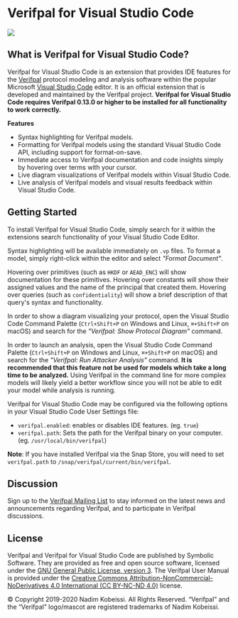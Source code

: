 <!---
# SPDX-FileCopyrightText: © 2019-2020 Nadim Kobeissi <nadim@symbolic.software>
# SPDX-License-Identifier: CC-BY-SA-4.0
-->

# Verifpal for Visual Studio Code

[![](https://img.youtube.com/vi/it_hJkVU-UA/0.jpg)](http://www.youtube.com/watch?v=it_hJkVU-UA "Verifpal for Visual Studio Code")

## What is Verifpal for Visual Studio Code?
Verifpal for Visual Studio Code is an extension that provides IDE features for the [Verifpal](https://verifpal.com) protocol modeling and analysis software within the popular Microsoft [Visual Studio Code](https://code.visualstudio.com/) editor. It is an official extension that is developed and maintained by the Verifpal project. **Verifpal for Visual Studio Code requires Verifpal 0.13.0 or higher to be installed for all functionality to work correctly.**

**Features**

- Syntax highlighting for Verifpal models.
- Formatting for Verifpal models using the standard Visual Studio Code API, including support for format-on-save.
- Immediate access to Verifpal documentation and code insights simply by hovering over terms with your cursor.
- Live diagram visualizations of Verifpal models within Visual Studio Code.
- Live analysis of Verifpal models and visual results feedback within Visual Studio Code.

## Getting Started
To install Verifpal for Visual Studio Code, simply search for it within the extensions search functionality of your Visual Studio Code Editor.

Syntax highlighting will be available immediately on `.vp` files. To format a model, simply right-click within the editor and select _"Format Document"_.

Hovering over primitives (such as `HKDF` or `AEAD_ENC`) will show documentation for these primitives. Hovering over constants will show their assigned values and the name of the principal that created them. Hovering over queries (such as `confidentiality`) will show a brief description of that query's syntax and functionality.

In order to show a diagram visualizing your protocol, open the Visual Studio Code Command Palette (`Ctrl+Shift+P` on Windows and Linux, `⌘+Shift+P` on macOS) and search for the _"Verifpal: Show Protocol Diagram"_ command.

In order to launch an analysis, open the Visual Studio Code Command Palette (`Ctrl+Shift+P` on Windows and Linux, `⌘+Shift+P` on macOS) and search for the _"Verifpal: Run Attacker Analysis"_ command. **It is recommended that this feature not be used for models which take a long time to be analyzed.** Using Verifpal in the command line for more complex models will likely yield a better workflow since you will not be able to edit your model while analysis is running.

Verifpal for Visual Studio Code may be configured via the following options in your Visual Studio Code User Settings file:

- `verifpal.enabled`: enables or disables IDE features. (eg. `true`)
- `verifpal.path`: Sets the path for the Verifpal binary on your computer. (eg. `/usr/local/bin/verifpal`)

**Note**: If you have installed Verifpal via the Snap Store, you will need to set `verifpal.path` to `/snap/verifpal/current/bin/verifpal`.

## Discussion
Sign up to the [Verifpal Mailing List](https://lists.symbolic.software/mailman/listinfo/verifpal) to stay informed on the latest news and announcements regarding Verifpal, and to participate in Verifpal discussions.

## License
Verifpal and Verifpal for Visual Studio Code are published by Symbolic Software. They are provided as free and open source software, licensed under the [GNU General Public License, version 3](https://www.gnu.org/licenses/gpl-3.0.en.html). The Verifpal User Manual is provided under the [Creative Commons Attribution-NonCommercial-NoDerivatives 4.0 International (CC BY-NC-ND 4.0)](https://creativecommons.org/licenses/by-nc-nd/4.0/) license.

© Copyright 2019-2020 Nadim Kobeissi. All Rights Reserved. “Verifpal” and the “Verifpal” logo/mascot are registered trademarks of Nadim Kobeissi.